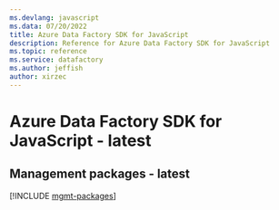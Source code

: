 ```yaml
---
ms.devlang: javascript
ms.data: 07/20/2022
title: Azure Data Factory SDK for JavaScript
description: Reference for Azure Data Factory SDK for JavaScript
ms.topic: reference
ms.service: datafactory
ms.author: jeffish
author: xirzec
---
```

# Azure Data Factory SDK for JavaScript - latest

## Management packages - latest
[!INCLUDE [mgmt-packages](data-factory-mgmt-index.md)]

